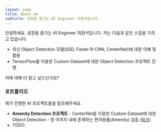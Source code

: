 ```yaml
---
layout: page
title: About me
subtitle: 성장을 즐기는 AI Engineer 최환석입니다.
---
```


안녕하세요. 성장을 즐기는 AI Engineer 최환석입니다. 저는 다음과 같은 스킬을 가지고 있습니다.

- 최신 Object Detection 모델(SSD, Faster R-CNN, CenterNet)에 대한 이해 및 활용
- TensorFlow를 이용한 Custom Dataset에 대한 Object Detection 프로젝트 진행

저에 대해 더 알고 싶으신가요?

### 포트폴리오

제가 진행한 AI 프로젝트들을 참조해주세요.
- **Amenity Detection 프로젝트** - CenterNet을 이용한 Custom Dataset에 대한 Object Detection - 방 이미지 내에 존재하는 편의용품(Amenity) 검출 ([링크](https://jajinmori1.github.io/2021-07-05-airbnb-clone-project-amenity-detection/))
- TODO
